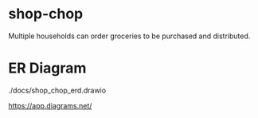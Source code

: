 # shop-chop
Multiple households can order groceries to be purchased and distributed.

# ER Diagram
./docs/shop_chop_erd.drawio

https://app.diagrams.net/
